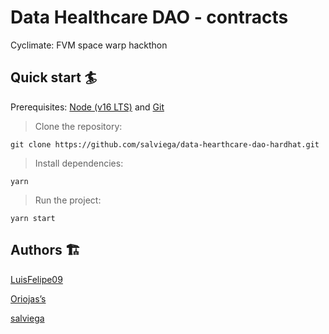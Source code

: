 # Data Healthcare DAO - contracts

Cyclimate: FVM space warp hackthon

## Quick start 🏄

Prerequisites: [Node (v16 LTS)](https://nodejs.org/en/download/) and [Git](https://git-scm.com/downloads)

> Clone the repository:

```
git clone https://github.com/salviega/data-hearthcare-dao-hardhat.git
```

> Install dependencies:

```
yarn
```

> Run the project:

```
yarn start
```

## Authors 🏗

[LuisFelipe09](https://github.com/LuisFelipe09)

[Oriojas’s](https://github.com/Oriojas)

[salviega](https://github.com/salviega)

